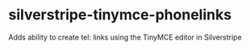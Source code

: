 # silverstripe-tinymce-phonelinks
Adds ability to create tel: links using the TinyMCE editor in Silverstripe
